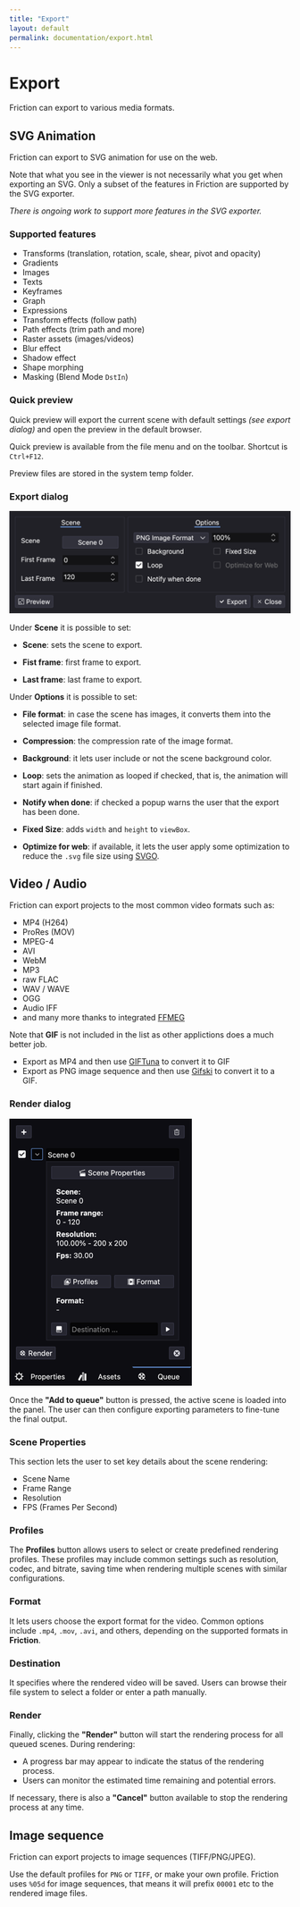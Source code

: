 ```yaml
---
title: "Export"
layout: default
permalink: documentation/export.html
---
```


# Export

Friction can export to various media formats.

## SVG Animation

Friction can export to SVG animation for use on the web.

Note that what you see in the viewer is not necessarily what you get when exporting an SVG. Only a subset of the features in Friction are supported by the SVG exporter.

*There is ongoing work to support more features in the SVG exporter.*

### Supported features

* Transforms (translation, rotation, scale, shear, pivot and opacity)
* Gradients
* Images
* Texts
* Keyframes
* Graph
* Expressions
* Transform effects (follow path)
* Path effects (trim path and more)
* Raster assets (images/videos)
* Blur effect
* Shadow effect
* Shape morphing
* Masking (Blend Mode `DstIn`)

### Quick preview

Quick preview will export the current scene with default settings *(see export dialog)* and open the preview in the default browser.

Quick preview is available from the file menu and on the toolbar. Shortcut is `Ctrl+F12`.

Preview files are stored in the system temp folder.

### Export dialog

![Export dialog](/assets/documentation/export/export_svg-dialog.png)

Under **Scene** it is possible to set:

* **Scene**: sets the scene to export.

* **Fist frame**: first frame to export.

* **Last frame**: last frame to export.

Under **Options** it is possible to set:

* **File format**: in case the scene has images, it converts them into the selected image file format.

* **Compression**: the compression rate of the image format.

* **Background**: it lets user include or not the scene background color.

* **Loop**: sets the animation as looped if checked, that is, the animation will start again if finished.

* **Notify when done**: if checked a popup warns the user that the export has been done.

* **Fixed Size**: adds `width` and `height` to `viewBox`.

* **Optimize for web**: if available, it lets the user apply some optimization to reduce the `.svg` file size using [SVGO](https://github.com/svg/svgo).

## Video / Audio

Friction can export projects to the most common video formats such as:

* MP4 (H264)
* ProRes (MOV)
* MPEG-4
* AVI
* WebM
* MP3
* raw FLAC
* WAV / WAVE
* OGG
* Audio IFF
* and many more thanks to integrated [FFMEG](https://www.ffmpeg.org/)

Note that **GIF** is not included in the list as other applictions does a much better job.

* Export as MP4 and then use [GIFTuna](https://giftuna.io/) to convert it to GIF
* Export as PNG image sequence and then use [Gifski](https://github.com/sindresorhus/Gifski) to convert it to a GIF.

### Render dialog

![Video/Audio render dialog](/assets/documentation/export/export_video-dialog.png)

Once the **"Add to queue"** button is pressed, the active scene is loaded into the panel. The user can then configure exporting parameters to fine-tune the final output.

### Scene Properties

This section lets the user to set key details about the scene rendering:
- Scene Name
- Frame Range
- Resolution
- FPS (Frames Per Second)

### Profiles

The **Profiles** button allows users to select or create predefined rendering profiles. These profiles may include common settings such as resolution, codec, and bitrate, saving time when rendering multiple scenes with similar configurations.

### Format

It lets users choose the export format for the video. Common options include `.mp4`, `.mov`, `.avi`, and others, depending on the supported formats in **Friction**.

### Destination

It specifies where the rendered video will be saved. Users can browse their file system to select a folder or enter a path manually.

### Render

Finally, clicking the **"Render"** button will start the rendering process for all queued scenes. During rendering:
- A progress bar may appear to indicate the status of the rendering process.
- Users can monitor the estimated time remaining and potential errors.

If necessary, there is also a **"Cancel"** button available to stop the rendering process at any time.

## Image sequence

Friction can export projects to image sequences (TIFF/PNG/JPEG).

Use the default profiles for `PNG` or `TIFF`, or make your own profile. Friction uses `%05d` for image sequences, that means it will prefix `00001` etc to the rendered image files.
